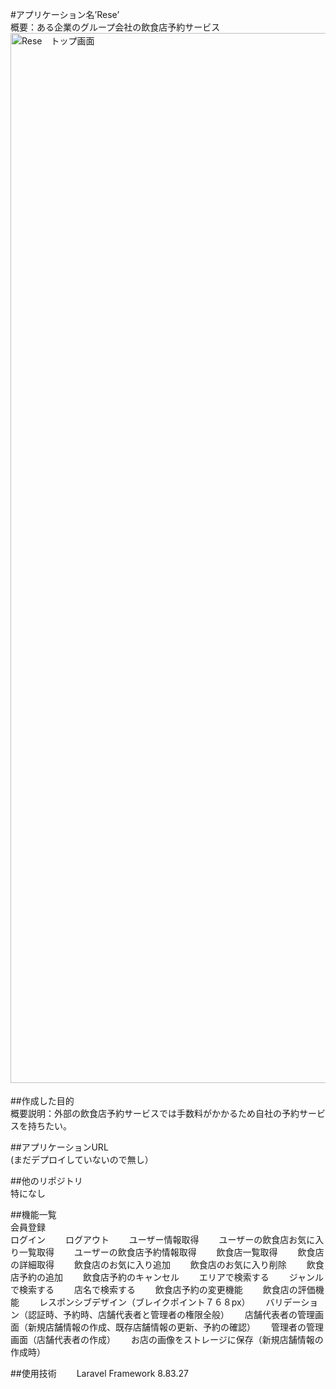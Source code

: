 #アプリケーション名’Rese’  
概要：ある企業のグループ会社の飲食店予約サービス  
 <img width="1680" alt="Rese　トップ画面" src="https://github.com/atsukonakazawa/20240316_atsukonakazawa_rese/assets/140526473/993f4f90-3b66-4414-89bd-b570496c3021">　　 
 
##作成した目的  
概要説明：外部の飲食店予約サービスでは手数料がかかるため自社の予約サービスを持ちたい。  
 
##アプリケーションURL  
(まだデプロイしていないので無し）  

 ##他のリポジトリ  
 特になし  

  ##機能一覧  
  会員登録  
  ログイン　　
  ログアウト　　
  ユーザー情報取得　　
  ユーザーの飲食店お気に入り一覧取得　　
  ユーザーの飲食店予約情報取得　　
  飲食店一覧取得　　
  飲食店の詳細取得　　
  飲食店のお気に入り追加　　
  飲食店のお気に入り削除　　
  飲食店予約の追加　　
  飲食店予約のキャンセル　　
  エリアで検索する　　
  ジャンルで検索する　　
  店名で検索する　　
  飲食店予約の変更機能　　
  飲食店の評価機能　　
  レスポンシブデザイン（ブレイクポイント７６８px）　　
  バリデーション（認証時、予約時、店舗代表者と管理者の権限全般）　　
  店舗代表者の管理画面（新規店舗情報の作成、既存店舗情報の更新、予約の確認）　　
  管理者の管理画面（店舗代表者の作成）　　
  お店の画像をストレージに保存（新規店舗情報の作成時）　　

  ##使用技術　　
  Laravel Framework 8.83.27  
  
  
  
  
  
  
  
